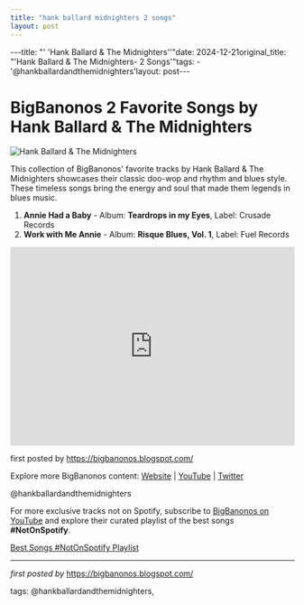 ```yaml
---
title: "hank ballard midnighters 2 songs"
layout: post
---
```

---title: "' 'Hank Ballard & The Midnighters''"date: 2024-12-21original_title: "'Hank Ballard & The Midnighters-  2 Songs'"tags:  - '@hankballardandthemidnighters'layout: post---<h1>BigBanonos 2 Favorite Songs by Hank Ballard & The Midnighters</h1><img src="https://upload.wikimedia.org/wikipedia/commons/thumb/a/a6/Hank-Ballard.jpg/800px-Hank-Ballard.jpg" alt="Hank Ballard & The Midnighters"> <p>This collection of BigBanonos' favorite tracks by Hank Ballard & The Midnighters showcases their classic doo-wop and rhythm and blues style. These timeless songs bring the energy and soul that made them legends in blues music.</p> <ol> <li><strong>Annie Had a Baby</strong> - Album: <strong>Teardrops in my Eyes</strong>, Label: Crusade Records</li> <li><strong>Work with Me Annie</strong> - Album: <strong>Risque Blues, Vol. 1</strong>, Label: Fuel Records</li></ol> <div> <iframe src="https://open.spotify.com/embed/playlist/4237lnOeWllndgjK01PR2S?utm_source=generator" width="100%" height="352" frameborder="0" allowfullscreen="" allow="autoplay; clipboard-write; encrypted-media; fullscreen; picture-in-picture" loading="lazy"></iframe></div> <p>first posted by https://bigbanonos.blogspot.com/</p> <div> <p>Explore more BigBanonos content: <a href="https://bigbanonos.blogspot.com/">Website</a> | <a href="https://www.youtube.com/@BigBanonos">YouTube</a> | <a href="https://x.com/bigbanonos">Twitter</a></p></div> <!-- Tags --><p>@hankballardandthemidnighters</p><!--Subscribe and Playlist Links--><div>    <p>For more exclusive tracks not on Spotify, subscribe to <a href="https://www.youtube.com/@BigBanonos" target="_blank">BigBanonos on YouTube</a> and explore their curated playlist of the best songs <strong>#NotOnSpotify</strong>.</p>    <p><a href="https://www.youtube.com/playlist?list=PLtuNtuTatqI0kFahUCbtbfenC_ET5O_tr" target="_blank">Best Songs #NotOnSpotify Playlist<br /></a></p></div><hr /><p><em>first posted by</em> <a href="https://bigbanonos.blogspot.com/" rel="noopener" target="_new">https://bigbanonos.blogspot.com/</a></p><p>tags: @hankballardandthemidnighters,</p>